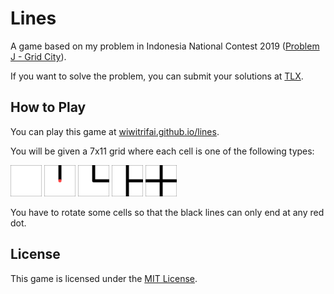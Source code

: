 # Lines

A game based on my problem in Indonesia National Contest 2019 ([Problem J - Grid City](https://github.com/jonathanirvings/inc-2019/blob/master/grid/description.pdf)).

If you want to solve the problem, you can submit your solutions at [TLX](https://tlx.toki.id/problems/inc-2019/J).

## How to Play

You can play this game at [wiwitrifai.github.io/lines](http://wiwitrifai.github.io/lines).

You will be given a 7x11 grid where each cell is one of the following types:

<img src="https://raw.githubusercontent.com/wiwitrifai/lines/master/img/cell-0000.png" alt="Type-0" width="50"> <img src="https://raw.githubusercontent.com/wiwitrifai/lines/master/img/cell-1000.png" alt="Type-1" width="50"> <img src="https://raw.githubusercontent.com/wiwitrifai/lines/master/img/cell-1100.png" alt="Type-2" width="50"> <img src="https://raw.githubusercontent.com/wiwitrifai/lines/master/img/cell-1110.png" alt="Type-3" width="50"> <img src="https://raw.githubusercontent.com/wiwitrifai/lines/master/img/cell-1111.png" alt="Type-4" width="50">

You have to rotate some cells so that the black lines can only end at any red dot.

## License
This game is licensed under the [MIT License](https://github.com/wiwitrifai/lines/blob/master/LICENSE).
